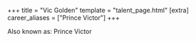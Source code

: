 +++
title = "Vic Golden"
template = "talent_page.html"
[extra]
career_aliases = ["Prince Victor"]
+++

Also known as: Prince Victor
